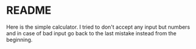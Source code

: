 # README #

Here is the simple calculator.
I tried to don't accept any input but numbers and in case of bad input go back to the last mistake instead from the beginning.
 